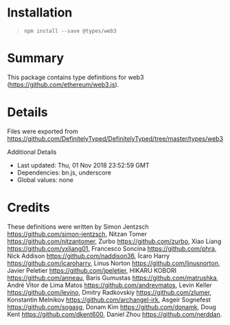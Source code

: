 # Installation
> `npm install --save @types/web3`

# Summary
This package contains type definitions for web3 (https://github.com/ethereum/web3.js).

# Details
Files were exported from https://github.com/DefinitelyTyped/DefinitelyTyped/tree/master/types/web3

Additional Details
 * Last updated: Thu, 01 Nov 2018 23:52:59 GMT
 * Dependencies: bn.js, underscore
 * Global values: none

# Credits
These definitions were written by Simon Jentzsch <https://github.com/simon-jentzsch>, Nitzan Tomer <https://github.com/nitzantomer>, Zurbo <https://github.com/zurbo>, Xiao Liang <https://github.com/yxliang01>, Francesco Soncina <https://github.com/phra>, Nick Addison <https://github.com/naddison36>, Ícaro Harry <https://github.com/icaroharry>, Linus Norton <https://github.com/linusnorton>, Javier Peletier <https://github.com/jpeletier>, HIKARU KOBORI <https://github.com/anneau>, Baris Gumustas <https://github.com/matrushka>, André Vitor de Lima Matos <https://github.com/andrevmatos>, Levin Keller <https://github.com/levino>, Dmitry Radkovskiy <https://github.com/zlumer>, Konstantin Melnikov <https://github.com/archangel-irk>, Asgeir Sognefest <https://github.com/sogasg>, Donam Kim <https://github.com/donamk>, Doug Kent <https://github.com/dkent600>, Daniel Zhou <https://github.com/nerddan>.
